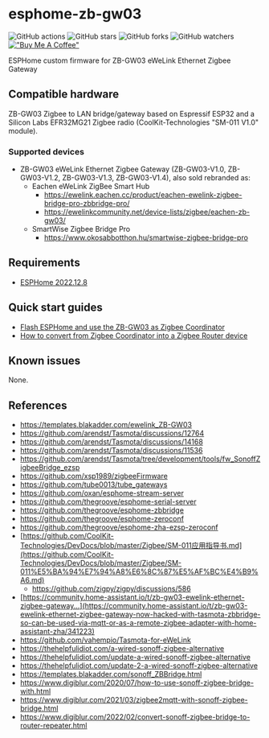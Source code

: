 # esphome-zb-gw03

![GitHub actions](https://github.com/syssi/esphome-zb-gw03/actions/workflows/ci.yaml/badge.svg)
![GitHub stars](https://img.shields.io/github/stars/syssi/esphome-zb-gw03)
![GitHub forks](https://img.shields.io/github/forks/syssi/esphome-zb-gw03)
![GitHub watchers](https://img.shields.io/github/watchers/syssi/esphome-zb-gw03)
[!["Buy Me A Coffee"](https://img.shields.io/badge/buy%20me%20a%20coffee-donate-yellow.svg)](https://www.buymeacoffee.com/syssi)

ESPHome custom firmware for ZB-GW03 eWeLink Ethernet Zigbee Gateway

## Compatible hardware

ZB-GW03 Zigbee to LAN bridge/gateway based on Espressif ESP32 and a Silicon Labs EFR32MG21 Zigbee radio (CoolKit-Technologies "SM-011 V1.0" module).

### Supported devices

* ZB-GW03 eWeLink Ethernet Zigbee Gateway (ZB-GW03-V1.0, ZB-GW03-V1.2, ZB-GW03-V1.3, ZB-GW03-V1.4), also sold rebranded as:
  * Eachen eWeLink ZigBee Smart Hub
    * https://ewelink.eachen.cc/product/eachen-ewelink-zigbee-bridge-pro-zbbridge-pro/
    * https://ewelinkcommunity.net/device-lists/zigbee/eachen-zb-gw03/
  * SmartWise Zigbee Bridge Pro
    * https://www.okosabbotthon.hu/smartwise-zigbee-bridge-pro

## Requirements

* [ESPHome 2022.12.8](https://github.com/esphome/esphome/releases)

## Quick start guides

* [Flash ESPHome and use the ZB-GW03 as Zigbee Coordinator](docs/flashing.md)
* [How to convert from Zigbee Coordinator into a Zigbee Router device](docs/router.md)

## Known issues

None.

## References

* https://templates.blakadder.com/ewelink_ZB-GW03
* https://github.com/arendst/Tasmota/discussions/12764
* https://github.com/arendst/Tasmota/discussions/14168
* https://github.com/arendst/Tasmota/discussions/11536
* https://github.com/arendst/Tasmota/tree/development/tools/fw_SonoffZigbeeBridge_ezsp
* https://github.com/xsp1989/zigbeeFirmware
* https://github.com/tube0013/tube_gateways
* https://github.com/oxan/esphome-stream-server
* https://github.com/thegroove/esphome-serial-server
* https://github.com/thegroove/esphome-zbbridge
* https://github.com/thegroove/esphome-zeroconf
* https://github.com/thegroove/esphome-zha-ezsp-zeroconf
* [https://github.com/CoolKit-Technologies/DevDocs/blob/master/Zigbee/SM-011应用指导书.md](https://github.com/CoolKit-Technologies/DevDocs/blob/master/Zigbee/SM-011%E5%BA%94%E7%94%A8%E6%8C%87%E5%AF%BC%E4%B9%A6.md)
  * https://github.com/zigpy/zigpy/discussions/586
* [https://community.home-assistant.io/t/zb-gw03-ewelink-ethernet-zigbee-gateway...](https://community.home-assistant.io/t/zb-gw03-ewelink-ethernet-zigbee-gateway-now-hacked-with-tasmota-zbbridge-so-can-be-used-via-mqtt-or-as-a-remote-zigbee-adapter-with-home-assistant-zha/341223)
* https://github.com/vahempio/Tasmota-for-eWeLink
* https://thehelpfulidiot.com/a-wired-sonoff-zigbee-alternative
* https://thehelpfulidiot.com/update-a-wired-sonoff-zigbee-alternative
* https://thehelpfulidiot.com/update-2-a-wired-sonoff-zigbee-alternative
* https://templates.blakadder.com/sonoff_ZBBridge.html
* https://www.digiblur.com/2020/07/how-to-use-sonoff-zigbee-bridge-with.html
* https://www.digiblur.com/2021/03/zigbee2mqtt-with-sonoff-zigbee-bridge.html
* https://www.digiblur.com/2022/02/convert-sonoff-zigbee-bridge-to-router-repeater.html
